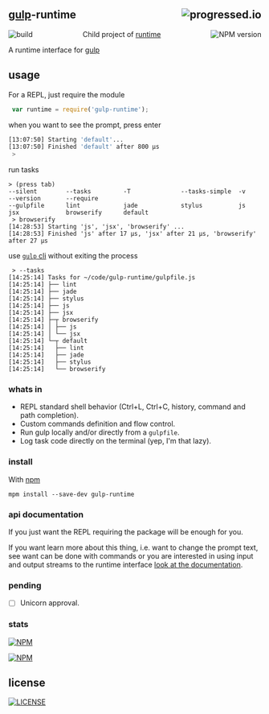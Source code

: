 

## [gulp](https://github.com/gulpjs/gulp)-runtime [<img alt="progressed.io" src="http://progressed.io/bar/65" align="right"/>](https://github.com/fehmicansaglam/progressed.io)

[<img alt="build" src="http://img.shields.io/travis/stringparser/gulp-runtime/master.svg?style=flat-square" align="left"/>](https://travis-ci.org/stringparser/gulp-runtime/builds)
[<img alt="NPM version" src="http://img.shields.io/npm/v/gulp-runtime.svg?style=flat-square" align="right"/>](http://www.npmjs.org/package/gulp-runtime)

<p align="center">Child project of <a href="https://github.com/stringparser/runtime">runtime</a></p>


A runtime interface for [gulp]()

## usage

For a REPL, just require the module

```js
 var runtime = require('gulp-runtime');
```
when you want to see the prompt, press enter

```bash
[13:07:50] Starting 'default'...
[13:07:50] Finished 'default' after 800 μs
 >
```
run tasks

```
> (press tab)
--silent        --tasks         -T              --tasks-simple  -v              --version       --require
--gulpfile      lint            jade            stylus          js
jsx             browserify      default
 > browserify
[14:28:53] Starting 'js', 'jsx', 'browserify' ...
[14:28:53] Finished 'js' after 17 μs, 'jsx' after 21 μs, 'browserify' after 27 μs
```

use [`gulp` cli](https://github.com/gulpjs/gulp/blob/master/docs/CLI.md) without exiting the process

```
 > --tasks
[14:25:14] Tasks for ~/code/gulp-runtime/gulpfile.js
[14:25:14] ├── lint
[14:25:14] ├── jade
[14:25:14] ├── stylus
[14:25:14] ├── js
[14:25:14] ├── jsx
[14:25:14] ├─┬ browserify
[14:25:14] │ ├── js
[14:25:14] │ └── jsx
[14:25:14] └─┬ default
[14:25:14]   ├── lint
[14:25:14]   ├── jade
[14:25:14]   ├── stylus
[14:25:14]   └── browserify
```
### whats in
- REPL standard shell behavior (Ctrl+L, Ctrl+C, history, command and path completion).
- Custom commands definition and flow control.
- Run gulp locally and/or directly from a `gulpfile`.
- Log task code directly on the terminal (yep, I'm  that lazy).

### install

With [npm](https://www.npmjs.org)

    mpm install --save-dev gulp-runtime

### api documentation

If you just want the REPL requiring the package will be enough for you.

If you want learn more about this thing, i.e. want to change the prompt text, see want can be done with commands or you are interested in using input and output streams to the runtime interface [look at the documentation](docs/readme.md).

### pending

 - [ ] Unicorn approval.

### stats

[<img src="https://nodei.co/npm/gulp-runtime.png?downloads=true&downloadRank=true&stars=true" alt="NPM" align="center"/>](https://nodei.co/npm/gulp-runtime)

[<img src="https://nodei.co/npm-dl/gulp-runtime.png" alt="NPM" align="center"/>](https://nodei.co/npm/gulp-runtime/)

## license

[<img alt="LICENSE" src="http://img.shields.io/npm/l/gulp-runtime.svg?style=flat-square"/>](http://opensource.org/licenses/MIT)
